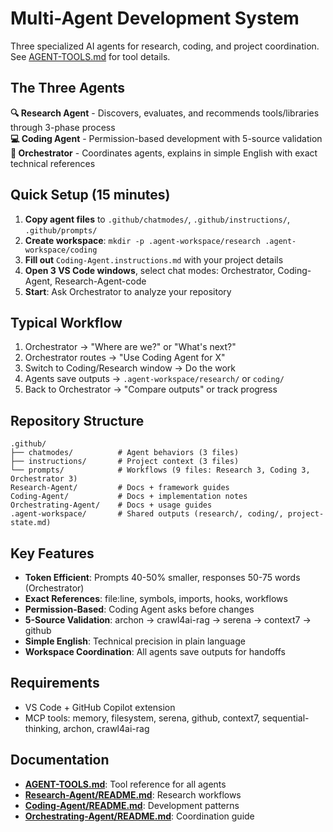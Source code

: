 # Multi-Agent Development System

Three specialized AI agents for research, coding, and project coordination. See [AGENT-TOOLS.md](./AGENT-TOOLS.md) for tool details.

## The Three Agents

**🔍 Research Agent** - Discovers, evaluates, and recommends tools/libraries through 3-phase process  
**💻 Coding Agent** - Permission-based development with 5-source validation  
**🎯 Orchestrator** - Coordinates agents, explains in simple English with exact technical references

## Quick Setup (15 minutes)

1. **Copy agent files** to `.github/chatmodes/`, `.github/instructions/`, `.github/prompts/`
2. **Create workspace**: `mkdir -p .agent-workspace/research .agent-workspace/coding`
3. **Fill out** `Coding-Agent.instructions.md` with your project details
4. **Open 3 VS Code windows**, select chat modes: Orchestrator, Coding-Agent, Research-Agent-code
5. **Start**: Ask Orchestrator to analyze your repository

## Typical Workflow

1. Orchestrator → "Where are we?" or "What's next?"
2. Orchestrator routes → "Use Coding Agent for X"
3. Switch to Coding/Research window → Do the work
4. Agents save outputs → `.agent-workspace/research/` or `coding/`
5. Back to Orchestrator → "Compare outputs" or track progress

## Repository Structure

```
.github/
├── chatmodes/          # Agent behaviors (3 files)
├── instructions/       # Project context (3 files)
└── prompts/            # Workflows (9 files: Research 3, Coding 3, Orchestrator 3)
Research-Agent/         # Docs + framework guides
Coding-Agent/           # Docs + implementation notes
Orchestrating-Agent/    # Docs + usage guides
.agent-workspace/       # Shared outputs (research/, coding/, project-state.md)
```

## Key Features

- **Token Efficient**: Prompts 40-50% smaller, responses 50-75 words (Orchestrator)
- **Exact References**: file:line, symbols, imports, hooks, workflows
- **Permission-Based**: Coding Agent asks before changes
- **5-Source Validation**: archon → crawl4ai-rag → serena → context7 → github
- **Simple English**: Technical precision in plain language
- **Workspace Coordination**: All agents save outputs for handoffs

## Requirements

- VS Code + GitHub Copilot extension
- MCP tools: memory, filesystem, serena, github, context7, sequential-thinking, archon, crawl4ai-rag

## Documentation

- **[AGENT-TOOLS.md](./AGENT-TOOLS.md)**: Tool reference for all agents
- **[Research-Agent/README.md](./Research-Agent/README.md)**: Research workflows
- **[Coding-Agent/README.md](./Coding-Agent/README.md)**: Development patterns
- **[Orchestrating-Agent/README.md](./Orchestrating-Agent/README.md)**: Coordination guide
